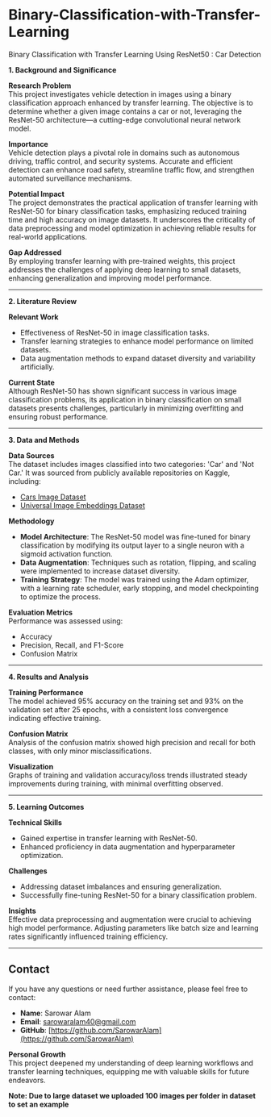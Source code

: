 # Binary-Classification-with-Transfer-Learning
Binary Classification with Transfer Learning Using ResNet50 : Car Detection 

**1. Background and Significance**

**Research Problem**  
This project investigates vehicle detection in images using a binary classification approach enhanced by transfer learning. The objective is to determine whether a given image contains a car or not, leveraging the ResNet-50 architecture—a cutting-edge convolutional neural network model.

**Importance**  
Vehicle detection plays a pivotal role in domains such as autonomous driving, traffic control, and security systems. Accurate and efficient detection can enhance road safety, streamline traffic flow, and strengthen automated surveillance mechanisms.

**Potential Impact**  
The project demonstrates the practical application of transfer learning with ResNet-50 for binary classification tasks, emphasizing reduced training time and high accuracy on image datasets. It underscores the criticality of data preprocessing and model optimization in achieving reliable results for real-world applications.

**Gap Addressed**  
By employing transfer learning with pre-trained weights, this project addresses the challenges of applying deep learning to small datasets, enhancing generalization and improving model performance.

---

**2. Literature Review**

**Relevant Work**  
- Effectiveness of ResNet-50 in image classification tasks.  
- Transfer learning strategies to enhance model performance on limited datasets.  
- Data augmentation methods to expand dataset diversity and variability artificially.  

**Current State**  
Although ResNet-50 has shown significant success in various image classification problems, its application in binary classification on small datasets presents challenges, particularly in minimizing overfitting and ensuring robust performance.

---

**3. Data and Methods**

**Data Sources**  
The dataset includes images classified into two categories: 'Car' and 'Not Car.' It was sourced from publicly available repositories on Kaggle, including:  
- [Cars Image Dataset](https://www.kaggle.com/datasets/kshitij192/cars-image-dataset)  
- [Universal Image Embeddings Dataset](https://www.kaggle.com/datasets/rhtsingh/130k-images-512x512-universal-image-embeddings)

**Methodology**  
- **Model Architecture**: The ResNet-50 model was fine-tuned for binary classification by modifying its output layer to a single neuron with a sigmoid activation function.  
- **Data Augmentation**: Techniques such as rotation, flipping, and scaling were implemented to increase dataset diversity.  
- **Training Strategy**: The model was trained using the Adam optimizer, with a learning rate scheduler, early stopping, and model checkpointing to optimize the process.  

**Evaluation Metrics**  
Performance was assessed using:  
- Accuracy  
- Precision, Recall, and F1-Score  
- Confusion Matrix  

---

**4. Results and Analysis**

**Training Performance**  
The model achieved 95% accuracy on the training set and 93% on the validation set after 25 epochs, with a consistent loss convergence indicating effective training.

**Confusion Matrix**  
Analysis of the confusion matrix showed high precision and recall for both classes, with only minor misclassifications.  

**Visualization**  
Graphs of training and validation accuracy/loss trends illustrated steady improvements during training, with minimal overfitting observed.

---

**5. Learning Outcomes**

**Technical Skills**  
- Gained expertise in transfer learning with ResNet-50.  
- Enhanced proficiency in data augmentation and hyperparameter optimization.  

**Challenges**  
- Addressing dataset imbalances and ensuring generalization.  
- Successfully fine-tuning ResNet-50 for a binary classification problem.  

**Insights**  
Effective data preprocessing and augmentation were crucial to achieving high model performance. Adjusting parameters like batch size and learning rates significantly influenced training efficiency.  

---

## Contact
If you have any questions or need further assistance, please feel free to contact:

- **Name**: Sarowar Alam
- **Email**: sarowaralam40@gmail.com
- **GitHub**: [https://github.com/SarowarAlam](https://github.com/SarowarAlam)

**Personal Growth**  
This project deepened my understanding of deep learning workflows and transfer learning techniques, equipping me with valuable skills for future endeavors.

**Note: Due to large dataset we uploaded 100 images per folder in dataset to set an example**
